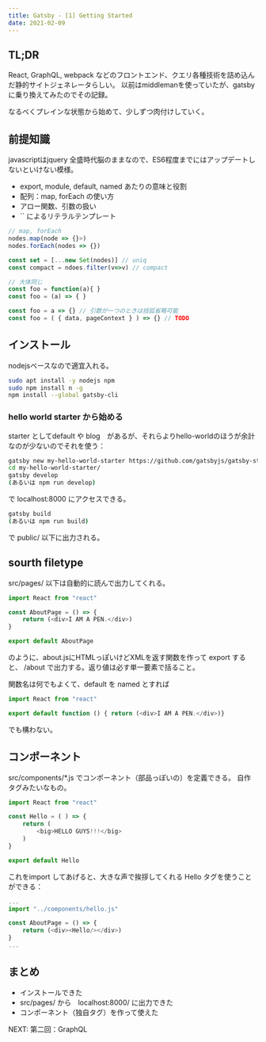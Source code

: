 ```yaml
---
title: Gatsby - [1] Getting Started
date: 2021-02-09
---
```


## TL;DR
React, GraphQL, webpack などのフロントエンド、クエリ各種技術を詰め込んだ静的サイトジェネレータらしい。
以前はmiddlemanを使っていたが、gatsbyに乗り換えてみたのでその記録。

なるべくプレインな状態から始めて、少しずつ肉付けしていく。

## 前提知識

javascriptはjquery 全盛時代脳のままなので、ES6程度までにはアップデートしないといけない模様。

- export, module, default, named あたりの意味と役割
- 配列：map, forEach の使い方
- アロー関数、引数の扱い
- `` によるリテラルテンプレート

```js
// map, forEach
nodes.map(node => {}>)
nodes.forEach(nodes => {})

const set = [...new Set(nodes)] // uniq
const compact = ndoes.filter(v=>v) // compact

// 大体同じ
const foo = function(a){ }  
const foo = (a) => { }

const foo = a => {} // 引数が一つのときは括弧省略可能
const foo = ( { data, pageContext } ) => {} // TODO
```
## インストール
nodejsベースなので適宜入れる。

```sh
sudo apt install -y nodejs npm
sudo npm install n -g
npm install --global gatsby-cli
```

### hello world starter から始める
starter としてdefault や blog　があるが、それらよりhello-worldのほうが余計なのが少ないのでそれを使う：

```sh
gatsby new my-hello-world-starter https://github.com/gatsbyjs/gatsby-starter-hello-world
cd my-hello-world-starter/
gatsby develop
(あるいは npm run develop)
```

で localhost:8000 にアクセスできる。

```sh
gatsby build
(あるいは npm run build)
```

で public/ 以下に出力される。

## sourth filetype

src/pages/ 以下は自動的に読んで出力してくれる。

```js:title=src/pages/about.js
import React from "react"

const AboutPage = () => {
    return (<div>I AM A PEN.</div>)
}

export default AboutPage
```

のように、about.jsにHTMLっぽいけどXMLを返す関数を作って export すると、 /about で出力する。返り値は必す単一要素で括ること。

関数名は何でもよくて、default を named とすれば

```js
import React from "react"

export default function () { return (<div>I AM A PEN.</div>)}
```

でも構わない。

## コンポーネント

src/components/*.js でコンポーネント（部品っぽいの）を定義できる。
自作タグみたいなもの。

```js:title=src/components/hello.js
import React from "react"

const Hello = ( ) => {
    return (
        <big>HELLO GUYS!!!</big>
    )
}

export default Hello
```

これをimport してあげると、大きな声で挨拶してくれる Hello タグを使うことができる：

```js:title=src/pages/about.js
...
import "../components/hello.js"

const AboutPage = () => {
    return (<div><Hello/></div>)
}
...
```

## まとめ

- インストールできた
- src/pages/ から　localhost:8000/ に出力できた
- コンポーネント（独自タグ）を作って使えた

<Link to="../02-graphql">NEXT: 第二回：GraphQL</Link>